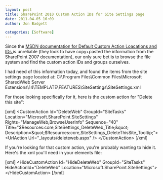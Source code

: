 ```yaml
---
layout: post
title: SharePoint 2010 Custom Action IDs for Site Settings page
date: 2011-04-05 16:09
author: Jon Badgett

categories: [Software]
---
```

Since the <a href="http://msdn.microsoft.com/en-us/library/bb802730.aspx">MSDN documentation for Default Custom Action Loacations and IDs </a>is unreliable (they look to have copy+pasted the information from the SharePoint 2007 documentation), our only sure bet is to browse the file system and find the custom action IDs and groups ourselves.

I had need of this information today, and found the items from the site settings page located at:
C:\Program Files\Common Files\Microsoft Shared\Web Server Extensions\14\TEMPLATE\FEATURES\SiteSettings\SiteSettings.xml

For those looking specifically for it, here is the custom action for "Delete this site":

[xml]
&lt;CustomAction
        Id=&quot;DeleteWeb&quot;
        GroupId=&quot;SiteTasks&quot;
        Location=&quot;Microsoft.SharePoint.SiteSettings&quot;
        Rights=&quot;ManageWeb,BrowseUserInfo&quot;
        Sequence=&quot;40&quot;
        Title=&quot;$Resources:core,SiteSettings_DeleteWeb_Title;&quot;
        Description=&quot;$Resources:core,SiteSettings_DeleteThisSite_Tooltip;&quot;&gt;
        &lt;UrlAction
            Url=&quot;_layouts/deleteweb.aspx&quot; /&gt;
    &lt;/CustomAction&gt;
[/xml]

If you're looking for that custom action, you're probably wanting to hide it. Here's the xml you'll need in your elements file:

[xml]
&lt;HideCustomAction
    Id=&quot;HideDeleteWeb&quot;
    GroupId=&quot;SiteTasks&quot;
    HideActionId=&quot;DeleteWeb&quot;
    Location=&quot;Microsoft.SharePoint.SiteSettings&quot;&gt;
  &lt;/HideCustomAction&gt;
[/xml]

